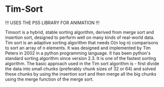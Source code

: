 # Tim-Sort 

!!! USES THE PS5 LIBRARY FOR ANIMATION !!!

Timsort is a hybrid, stable sorting algorithm, derived from merge sort and insertion sort, designed to perform well on many kinds of real-world data. Tim sort is an adaptive sorting algorithm that needs O(n log n) comparisons to sort an array of n elements. It was designed and implemented by Tim Peters in 2002 in a python programming language. It has been python's standard sorting algorithm since version 2.3. It is one of the fastest sorting algorithm. The basic approach used in the Tim sort algorithm is - first divide the data into small chunks (preferably chunk sizes of 32 or 64) and solved these chunks by using the insertion sort and then merge all the big chunks using the merge function of the merge sort.
